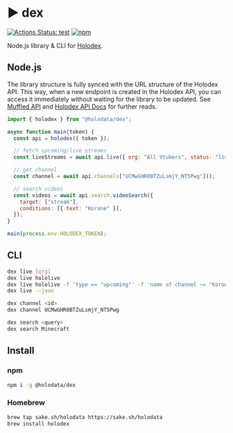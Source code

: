 # ▶️ dex

[![Actions Status: test](https://github.com/holodata/dex/workflows/test/badge.svg)](https://github.com/holodata/dex/actions?query=test)
[![npm](https://badgen.net/npm/v/@holodata/dex)](https://npmjs.org/package/@holodata/dex)

Node.js library & CLI for [Holodex](https://holodex.net).

## Node.js

The library structure is fully synced with the URL structure of the Holodex API. This way, when a new endpoint is created in the Holodex API, you can access it immediately without waiting for the library to be updated. See [Muffled API](https://github.com/uetchy/MuffledAPI) and [Holodex API Docs](https://holodex.stoplight.io/) for further reads.

```js
import { holodex } from "@holodata/dex";

async function main(token) {
  const api = holodex({ token });

  // fetch upcoming/live streams
  const liveStreams = await api.live({ org: "All Vtubers", status: "live" });

  // get channel
  const channel = await api.channels["UCMwGHR0BTZuLsmjY_NT5Pwg"]();

  // search videos
  const videos = await api.search.videoSearch({
    target: ["stream"],
    conditions: [{ text: "Korone" }],
  });
}

main(process.env.HOLODEX_TOKEN);
```

## CLI

```bash
dex live [org]
dex live hololive
dex live hololive -f 'type == "upcoming"' -f 'name of channel ~= "Korone"'
dex live --json

dex channel <id>
dex channel UCMwGHR0BTZuLsmjY_NT5Pwg

dex search <query>
dex search Minecraft
```

## Install

### npm

```bash
npm i -g @holodata/dex
```

### Homebrew

```bash
brew tap sake.sh/holodata https://sake.sh/holodata
brew install holodex
```
